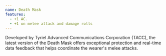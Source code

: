 ```yaml
---
name: Death Mask
features:
  - +1 AC.
  - +1 on melee attack and damage rolls
---
```

Developed by Tyriel Advanced Communications Corporation (TACC), the latest version of the Death Mask 
offers exceptional protection and real-time data feedback that helps coordinate the wearer's melee 
attacks.
